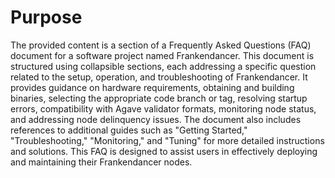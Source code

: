 # Purpose
The provided content is a section of a Frequently Asked Questions (FAQ) document for a software project named Frankendancer. This document is structured using collapsible sections, each addressing a specific question related to the setup, operation, and troubleshooting of Frankendancer. It provides guidance on hardware requirements, obtaining and building binaries, selecting the appropriate code branch or tag, resolving startup errors, compatibility with Agave validator formats, monitoring node status, and addressing node delinquency issues. The document also includes references to additional guides such as "Getting Started," "Troubleshooting," "Monitoring," and "Tuning" for more detailed instructions and solutions. This FAQ is designed to assist users in effectively deploying and maintaining their Frankendancer nodes.
